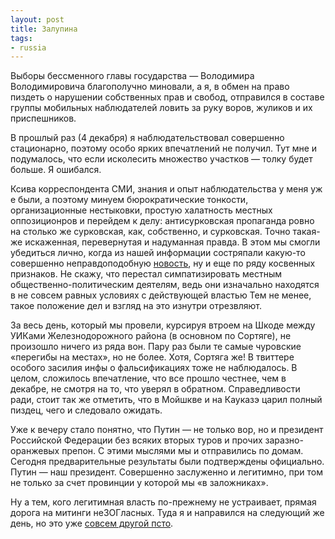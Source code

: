 ```yaml
---
layout: post
title: Залупина
tags:
- russia
---
```


Выборы бессменного главы государства — Володимира Володимировича благополучно миновали, а я, в обмен на право пиздеть о нарушении собственных прав и свобод, отправился в составе группы мобильных наблюдателей ловить за руку воров, жуликов и их приспешников.

В прошлый раз (4 декабря) я наблюдательствовал совершенно стационарно, поэтому особо ярких впечатлений не получил. Тут мне и подумалось, что если исколесить множество участков — толку будет больше. Я ошибался.

Ксива корреспондента СМИ, знания и опыт наблюдательства у меня уж е были, а поэтому минуем бюрократические тонкости, организационные нестыковки, простую халатность местных оппозиционров и перейдем к делу: антисурковская пропаганда ровно на столько же сурковская, как, собственно, и сурковская. Точно такая-же искаженная, перевернутая и надуманная правда. В этом мы смогли убедиться лично, когда из нашей информации состряпали какую-то совершенно неправдоподобную [новость](http://politsovet.ru/37133-na-uchastke-v-dk-zheleznodorozhnikov-zhurnalistam-pomeshali-proizvesti-fotosemku.html), ну и еще по ряду косвенных признаков.&nbsp;Не скажу, что перестал симпатизировать местным общественно-политическим деятелям, ведь они изначально находятся в не совсем равных условиях с действующей властью Тем не менее, такое положение дел и взгляд на это изнутри отрезвляют.

За весь день, который мы провели, курсируя втроем на Шкоде между УИКами Железнодорожного района (в основном по Сортяге), не произошло ничего из ряда вон. Пару раз были те самые чуровские «перегибы на местах», но не более. Хотя, Сортяга же! В твиттере особого засилия инфы о фальсификациях тоже не наблюдалось. В целом, сложилось впечатление, что все прошло честнее, чем в декабре, не смотря на то, что уверял в обратном. Справедливости ради, стоит так же отметить, что в Мойшкве и на Кауказэ царил полный пиздец, чего и следовало ожидать.

Уже к вечеру стало понятно, что Путин — не только вор, но и президент Российской Федерации без всяких вторых туров и прочих заразно-оранжевых препон. С этими мыслями мы и отправились по домам. Сегодня предварительные результаты были подтверждены официально. Путин — наш президент. Совершенно заслуженно и легитимно, при том не только за счет провинции у которой мы «в заложниках».

Ну а тем, кого легитимная власть по-прежнему не устраивает, прямая дорога на митинги неЗОГласных. Туда я и направился на следующий же день, но это уже [совсем другой псто](http://shouldgo.ru/putin-syndrome/ "Синдром Путина").

